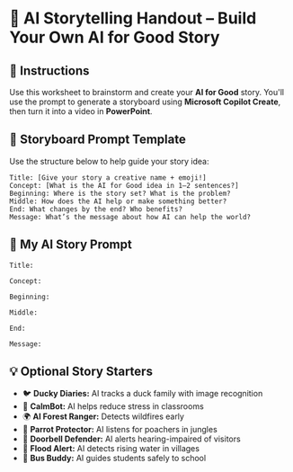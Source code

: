 # 🎨 AI Storytelling Handout – Build Your Own AI for Good Story

## 📌 Instructions
Use this worksheet to brainstorm and create your **AI for Good** story. You'll use the prompt to generate a storyboard using **Microsoft Copilot Create**, then turn it into a video in **PowerPoint**.

## 🧱 Storyboard Prompt Template
Use the structure below to help guide your story idea:
<!--
- **Title:** _[Give your story a creative name + emoji!]_
- **Concept:** _[What is the AI for Good idea in 1–2 sentences?]_
- **Beginning:** _Where is the story set? What is the problem?_
- **Middle:** _How does the AI help or make something better?_
- **End:** _What changes by the end? Who benefits?_
- **Message:** _What's the message about how AI can help the world?_
-->

```
Title: [Give your story a creative name + emoji!]
Concept: [What is the AI for Good idea in 1–2 sentences?]
Beginning: Where is the story set? What is the problem?
Middle: How does the AI help or make something better?
End: What changes by the end? Who benefits?
Message: What’s the message about how AI can help the world?
```

## 📝 My AI Story Prompt
<!--  * [⚠️ lesson 5 - in class](lessons/lesson5/lesson5.md) -->
<!--  
- **Title:**  
- **Concept:**  
- **Beginning:**  
- **Middle:**  
- **End:**  
- **Message:**  
-->

```
Title:

Concept:

Beginning:

Middle:

End:

Message:
```

## 💡 Optional Story Starters
- 🐦 **Ducky Diaries:** AI tracks a duck family with image recognition
- 💪 **CalmBot:** AI helps reduce stress in classrooms
- 🌍 **AI Forest Ranger:** Detects wildfires early
- 🦜 **Parrot Protector:** AI listens for poachers in jungles
- 🚪 **Doorbell Defender:** AI alerts hearing-impaired of visitors
- 🌊 **Flood Alert:** AI detects rising water in villages
- 🚗 **Bus Buddy:** AI guides students safely to school
